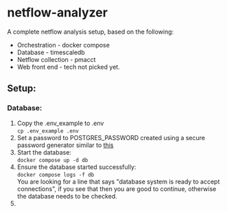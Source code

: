 # netflow-analyzer

A complete netflow analysis setup, based on the following:

* Orchestration - docker compose
* Database - timescaledb
* Netflow collection - pmacct
* Web front end - tech not picked yet.

## Setup:

### Database:

1. Copy the .env_example to .env  
<code>cp .env_example .env</code>
2. Set a password to POSTGRES_PASSWORD created using a secure password generator similar to [this](https://bitwarden.com/password-generator/)
3. Start the database:  
<code>docker compose up -d db</code>
4. Ensure the database started successfully:  
<code>docker compose logs -f db</code>  
You are looking for a line that says "database system is ready to accept connections", if you see that then you are good to continue, otherwise the database needs to be checked.
5. 
